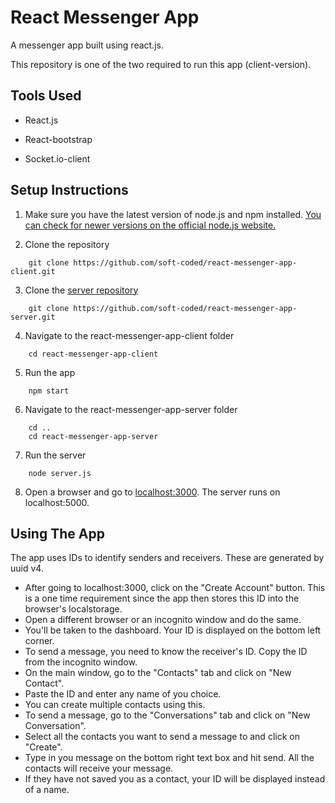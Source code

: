 # React Messenger App

A messenger app built using react.js.

This repository is one of the two required to run this app (client-version).


## Tools Used

* React.js

* React-bootstrap

* Socket.io-client



## Setup Instructions

1. Make sure you have the latest version of node.js and npm installed. [You can check for newer versions on the official node.js website.](https://nodejs.org/en/)

2. Clone the repository

```
    git clone https://github.com/soft-coded/react-messenger-app-client.git
```
3. Clone the [server repository](https://github.com/soft-coded/react-messenger-app-server)

```
    git clone https://github.com/soft-coded/react-messenger-app-server.git
```
4. Navigate to the react-messenger-app-client folder

```
    cd react-messenger-app-client
```    
5. Run the app

```
    npm start
 ``` 
6. Navigate to the react-messenger-app-server folder

```
    cd ..
    cd react-messenger-app-server
```    
7. Run the server

```
    node server.js
``` 
8. Open a browser and go to [localhost:3000](http://localhost:3000). The server runs on localhost:5000.

## Using The App
The app uses IDs to identify senders and receivers. These are generated by uuid v4.
* After going to localhost:3000, click on the "Create Account" button. This is a one time requirement since the app then stores this ID into the browser's localstorage.
* Open a different browser or an incognito window and do the same.
* You'll be taken to the dashboard. Your ID is displayed on the bottom left corner.
* To send a message, you need to know the receiver's ID. Copy the ID from the incognito window.
* On the main window, go to the "Contacts" tab and click on "New Contact".
* Paste the ID and enter any name of you choice. 
* You can create multiple contacts using this.
* To send a message, go to the "Conversations" tab and click on "New Conversation".
* Select all the contacts you want to send a message to and click on "Create".
* Type in you message on the bottom right text box and hit send. All the contacts will receive your message.
* If they have not saved you as a contact, your ID will be displayed instead of a name.



